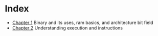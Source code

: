 # Index
- [Chapter 1](./chapter-1.md) Binary and its uses, ram basics, and architecture bit field
- [Chapter 2](./chapter-2.md) Understanding execution and instructions
